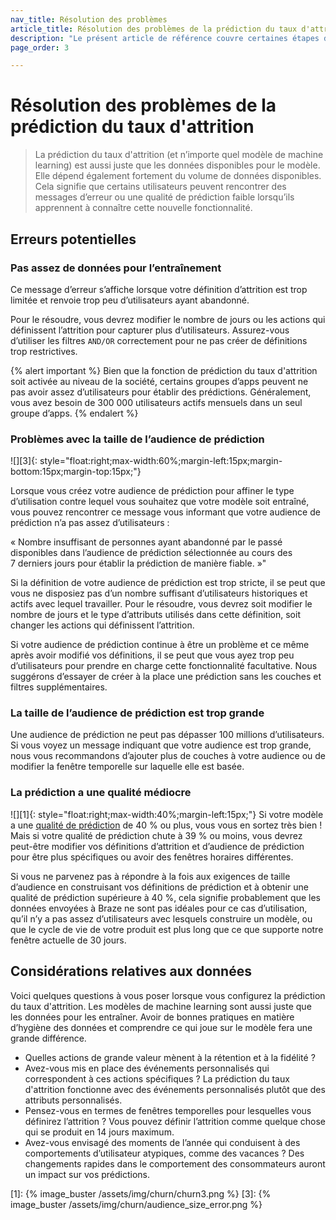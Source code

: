 ```yaml
---
nav_title: Résolution des problèmes
article_title: Résolution des problèmes de la prédiction du taux d'attrition
description: "Le présent article de référence couvre certaines étapes de résolution des problèmes et les considérations à garder à l’esprit lors de l’utilisation de la prédiction du taux d'attrition."
page_order: 3

---
```


# Résolution des problèmes de la prédiction du taux d'attrition

> La prédiction du taux d'attrition (et n’importe quel modèle de machine learning) est aussi juste que les données disponibles pour le modèle. Elle dépend également fortement du volume de données disponibles. Cela signifie que certains utilisateurs peuvent rencontrer des messages d’erreur ou une qualité de prédiction faible lorsqu’ils apprennent à connaître cette nouvelle fonctionnalité. 

## Erreurs potentielles

### Pas assez de données pour l’entraînement 

Ce message d’erreur s’affiche lorsque votre définition d’attrition est trop limitée et renvoie trop peu d’utilisateurs ayant abandonné. 

Pour le résoudre, vous devrez modifier le nombre de jours ou les actions qui définissent l’attrition pour capturer plus d’utilisateurs. Assurez-vous d’utiliser les filtres `AND/OR` correctement pour ne pas créer de définitions trop restrictives. 

{% alert important %}
Bien que la fonction de prédiction du taux d'attrition soit activée au niveau de la société, certains groupes d’apps peuvent ne pas avoir assez d’utilisateurs pour établir des prédictions. Généralement, vous avez besoin de 300 000 utilisateurs actifs mensuels dans un seul groupe d’apps.
{% endalert %}

### Problèmes avec la taille de l’audience de prédiction

![][3]{: style="float:right;max-width:60%;margin-left:15px;margin-bottom:15px;margin-top:15px;"}

Lorsque vous créez votre audience de prédiction pour affiner le type d’utilisation contre lequel vous souhaitez que votre modèle soit entraîné, vous pouvez rencontrer ce message vous informant que votre audience de prédiction n’a pas assez d’utilisateurs : 

« Nombre insuffisant de personnes ayant abandonné par le passé disponibles dans l’audience de prédiction sélectionnée au cours des 7 derniers jours pour établir la prédiction de manière fiable. »"

Si la définition de votre audience de prédiction est trop stricte, il se peut que vous ne disposiez pas d’un nombre suffisant d’utilisateurs historiques et actifs avec lequel travailler. Pour le résoudre, vous devrez soit modifier le nombre de jours et le type d’attributs utilisés dans cette définition, soit changer les actions qui définissent l’attrition. 

Si votre audience de prédiction continue à être un problème et ce même après avoir modifié vos définitions, il se peut que vous ayez trop peu d’utilisateurs pour prendre en charge cette fonctionnalité facultative. Nous suggérons d’essayer de créer à la place une prédiction sans les couches et filtres supplémentaires. 

### La taille de l’audience de prédiction est trop grande

Une audience de prédiction ne peut pas dépasser 100 millions d’utilisateurs. Si vous voyez un message indiquant que votre audience est trop grande, nous vous recommandons d’ajouter plus de couches à votre audience ou de modifier la fenêtre temporelle sur laquelle elle est basée.

### La prédiction a une qualité médiocre

![][1]{: style="float:right;max-width:40%;margin-left:15px;"}
Si votre modèle a une [qualité de prédiction]({{site.baseurl}}/user_guide/predictive_suite/predictive_churn/prediction_analytics/prediction_quality/) de 40 % ou plus, vous vous en sortez très bien ! Mais si votre qualité de prédiction chute à 39 % ou moins, vous devrez peut-être modifier vos définitions d’attrition et d’audience de prédiction pour être plus spécifiques ou avoir des fenêtres horaires différentes. 

Si vous ne parvenez pas à répondre à la fois aux exigences de taille d’audience en construisant vos définitions de prédiction et à obtenir une qualité de prédiction supérieure à 40 %, cela signifie probablement que les données envoyées à Braze ne sont pas idéales pour ce cas d’utilisation, qu’il n’y a pas assez d’utilisateurs avec lesquels construire un modèle, ou que le cycle de vie de votre produit est plus long que ce que supporte notre fenêtre actuelle de 30 jours. 

## Considérations relatives aux données

Voici quelques questions à vous poser lorsque vous configurez la prédiction du taux d'attrition. Les modèles de machine learning sont aussi juste que les données pour les entraîner. Avoir de bonnes pratiques en matière d’hygiène des données et comprendre ce qui joue sur le modèle fera une grande différence.

- Quelles actions de grande valeur mènent à la rétention et à la fidélité ?
- Avez-vous mis en place des événements personnalisés qui correspondent à ces actions spécifiques ? La prédiction du taux d'attrition fonctionne avec des événements personnalisés plutôt que des attributs personnalisés.
- Pensez-vous en termes de fenêtres temporelles pour lesquelles vous définirez l’attrition ? Vous pouvez définir l’attrition comme quelque chose qui se produit en 14 jours maximum.
- Avez-vous envisagé des moments de l’année qui conduisent à des comportements d’utilisateur atypiques, comme des vacances ? Des changements rapides dans le comportement des consommateurs auront un impact sur vos prédictions. 

[1]: {% image_buster /assets/img/churn/churn3.png %}
[3]: {% image_buster /assets/img/churn/audience_size_error.png %}